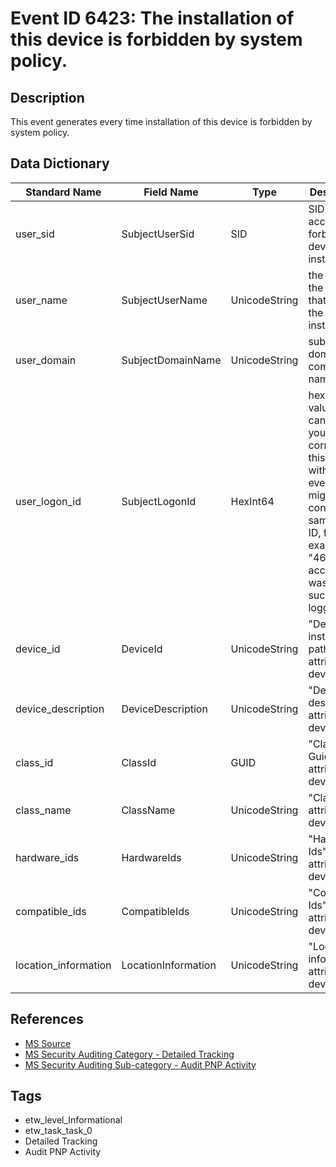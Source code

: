 # Event ID 6423: The installation of this device is forbidden by system policy.

## Description
This event generates every time installation of this device is forbidden by system policy.

## Data Dictionary
|Standard Name|Field Name|Type|Description|Sample Value|
|---|---|---|---|---|
|user_sid|SubjectUserSid|SID|SID of account that forbids the device installation.|`S-1-5-18`|
|user_name|SubjectUserName|UnicodeString|the name of the account that forbids the device installation.|`DESKTOP-NFC0HVN$`|
|user_domain|SubjectDomainName|UnicodeString|subject's domain or computer name.|`WORKGROUP`|
|user_logon_id|SubjectLogonId|HexInt64|hexadecimal value that can help you correlate this event with recent events that might contain the same Logon ID, for example, "4624: An account was successfully logged on."|`0x3e7`|
|device_id|DeviceId|UnicodeString|"Device instance path" attribute of device.|`USB\VID_04F3&PID_012D\7&1E3A8971&0&2`|
|device_description|DeviceDescription|UnicodeString|"Device description" attribute of device.|`Touchscreen`|
|class_id|ClassId|GUID|"Class Guid" attribute of device.|`{00000000-0000-0000-0000-000000000000}`|
|class_name|ClassName|UnicodeString|"Class" attribute of device.|`None`|
|hardware_ids|HardwareIds|UnicodeString|"Hardware Ids" attribute of device.|`USB\VID_04F3&PID_012D&REV_0013 USB\VID_04F3&PID_012D`|
|compatible_ids|CompatibleIds|UnicodeString|"Compatible Ids" attribute of device.|`USB\Class_03&SubClass_00&Prot_00 USB\Class_03&SubClass_00 USB\Class_03`|
|location_information|LocationInformation|UnicodeString|"Location information" attribute of device.|`Port#0002.Hub#0004`|

## References
* [MS Source](https://github.com/MicrosoftDocs/windows-itpro-docs/blob/public/windows/security/threat-protection/auditing/event-6423.md)
* [MS Security Auditing Category - Detailed Tracking](https://docs.microsoft.com/en-us/windows/security/threat-protection/auditing/advanced-security-audit-policy-settings#detailed-tracking)
* [MS Security Auditing Sub-category - Audit PNP Activity](https://github.com/MicrosoftDocs/windows-itpro-docs/tree/master/windows/security/threat-protection/auditing/audit-pnp-activity.md)

## Tags
* etw_level_Informational
* etw_task_task_0
* Detailed Tracking
* Audit PNP Activity